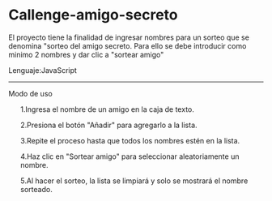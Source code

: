 <h1>Callenge-amigo-secreto</h1>

<p>El proyecto tiene la finalidad de ingresar nombres para un sorteo que se denomina "sorteo del amigo secreto. Para ello se debe introducir como minimo 2 nombres y dar clic a "sortear amigo"</p>
<p>Lenguaje:JavaScript</p>
<hr></hr>
<p>Modo de uso</p> 
<ul>1.Ingresa el nombre de un amigo en la caja de texto.</ul>
<ul>2.Presiona el botón "Añadir" para agregarlo a la lista.</ul>
<ul>3.Repite el proceso hasta que todos los nombres estén en la lista.</ul>
<ul>4.Haz clic en "Sortear amigo" para seleccionar aleatoriamente un nombre.</ul>
<ul>5.Al hacer el sorteo, la lista se limpiará y solo se mostrará el nombre sorteado.</ul>
